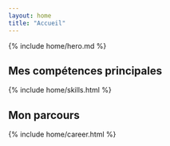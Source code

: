 ```yaml
---
layout: home
title: "Accueil"
---
```


<section class="section">
  <div class="container">
    {% include home/hero.md %}
  </div>
</section>

<section class="section">
  <div class="container">
    <h2 class="mb-3">Mes compétences principales</h2>
    {% include home/skills.html %}
  </div>
</section>

<section id="mon-parcours" class="section section-highlight">
  <div class="container">
    <h2>Mon parcours</h2>
    {% include home/career.html %}
  </div>
</section>

<!--
<section id="mes-projets" class="section">
  <div class="container">
    <h2>Mes projets</h2>
  </div>
</section>
-->
